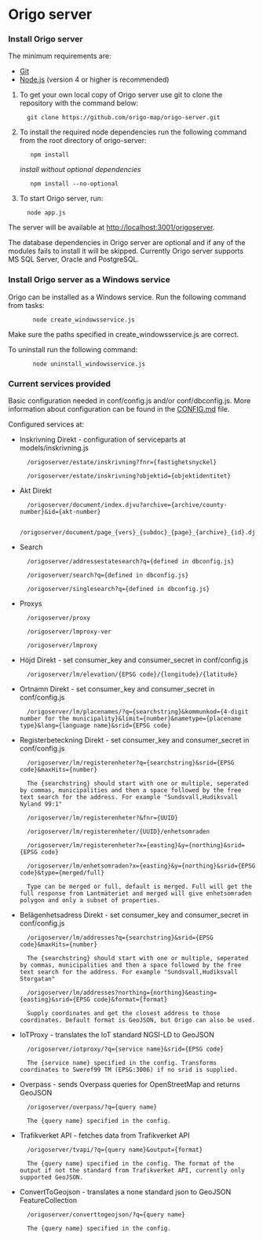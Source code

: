 # Origo server

### Install Origo server
The minimum requirements are:

  * [Git](https://git-scm.com/)
  * [Node.js](https://nodejs.org/) (version 4 or higher is recommended)

 1. To get your own local copy of Origo server use git to clone the repository with the command below:

   		  git clone https://github.com/origo-map/origo-server.git

 2. To install the required node dependencies run the following command from the root directory of origo-server:

  		   npm install

 	 *install without optional dependencies*

	 	   npm install --no-optional

 3. To start Origo server, run:

   		  node app.js

The server will be available at <http://localhost:3001/origoserver>.

The database dependencies in Origo server are optional and if any of the modules fails to install it will be skipped. Currently Origo server supports MS SQL Server, Oracle and PostgreSQL.

### Install Origo server as a Windows service
Origo can be installed as a Windows service. Run the following command from tasks:

  		   node create_windowsservice.js

Make sure the paths specified in create_windowsservice.js are correct.

To uninstall run the following command:

  		   node uninstall_windowsservice.js

### Current services provided
Basic configuration needed in conf/config.js and/or conf/dbconfig.js. More information about configuration can be found in the [CONFIG.md](https://github.com/origo-map/origo-server/blob/master/CONFIG.md) file.

Configured services at:

- Inskrivning Direkt - configuration of serviceparts at models/inskrivning.js

		/origoserver/estate/inskrivning?fnr={fastighetsnyckel}

		/origoserver/estate/inskrivning?objektid={objektidentitet}

- Akt Direkt

		/origoserver/document/index.djvu?archive={archive/county-number}&id={akt-number}

		/origoserver/document/page_{vers}_{subdoc}_{page}_{archive}_{id}.djvu

- Search

		/origoserver/addressestatesearch?q={defined in dbconfig.js}

		/origoserver/search?q={defined in dbconfig.js}

		/origoserver/singlesearch?q={defined in dbconfig.js}

- Proxys

		/origoserver/proxy

		/origoserver/lmproxy-ver

		/origoserver/lmproxy

- Höjd Direkt - set consumer_key and consumer_secret in conf/config.js

		/origoserver/lm/elevation/{EPSG code}/{longitude}/{latitude}

- Ortnamn Direkt - set consumer_key and consumer_secret in conf/config.js

		/origoserver/lm/placenames/?q={searchstring}&kommunkod={4-digit number for the municipality}&limit={number}&nametype={placename type}&lang={language name}&srid={EPSG code}

- Registerbeteckning Direkt - set consumer_key and consumer_secret in conf/config.js

		/origoserver/lm/registerenheter?q={searchstring}&srid={EPSG code}&maxHits={number}

		The {searchstring} should start with one or multiple, seperated by commas, municipalities and then a space followed by the free text search for the address. For example "Sundsvall,Hudiksvall Nyland 99:1"

		/origoserver/lm/registerenheter?&fnr={UUID}

		/origoserver/lm/registerenheter/{UUID}/enhetsomraden

		/origoserver/lm/registerenheter?x={easting}&y={northing}&srid={EPSG code}

		/origoserver/lm/enhetsomraden?x={easting}&y={northing}&srid={EPSG code}&type={merged/full}

		Type can be merged or full, default is merged. Full will get the full response from Lantmäteriet and merged will give enhetsomraden polygon and only a subset of properties.

- Belägenhetsadress Direkt - set consumer_key and consumer_secret in conf/config.js

		/origoserver/lm/addresses?q={searchstring}&srid={EPSG code}&maxHits={number}

		The {searchstring} should start with one or multiple, seperated by commas, municipalities and then a space followed by the free text search for the address. For example "Sundsvall,Hudiksvall Storgatan"

		/origoserver/lm/addresses?northing={northing}&easting={easting}&srid={EPSG code}&format={format}

		Supply coordinates and get the closest address to those coordinates. Default format is GeoJSON, but Origo can also be used.

- IoTProxy - translates the IoT standard NGSI-LD to GeoJSON

		/origoserver/iotproxy/?q={service name}&srid={EPSG code}

		The {service name} specified in the config. Transforms coordinates to Sweref99 TM (EPSG:3006) if no srid is supplied.

- Overpass - sends Overpass queries for OpenStreetMap and returns GeoJSON

		/origoserver/overpass/?q={query name}

		The {query name} specified in the config.

- Trafikverket API - fetches data from Trafikverket API

		/origoserver/tvapi/?q={query name}&output={format}

		The {query name} specified in the config. The format of the output if not the standard from Trafikverket API, currently only supported GeoJSON.

- ConvertToGeojson - translates a none standard json to GeoJSON FeatureCollection

		/origoserver/converttogeojson/?q={query name}

		The {query name} specified in the config.
